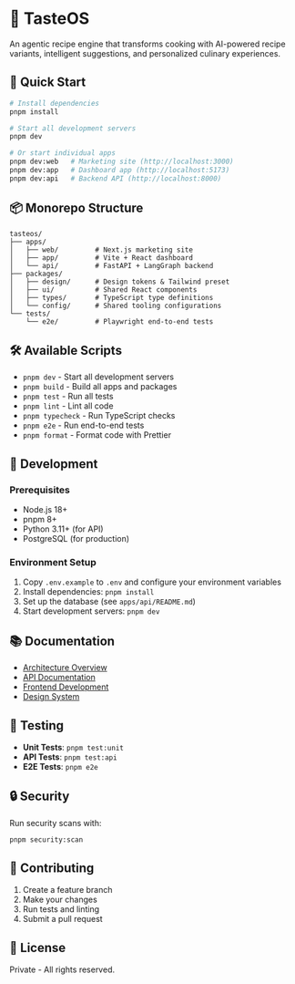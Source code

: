# 🍳 TasteOS

An agentic recipe engine that transforms cooking with AI-powered recipe variants, intelligent suggestions, and personalized culinary experiences.

## 🚀 Quick Start

```bash
# Install dependencies
pnpm install

# Start all development servers
pnpm dev

# Or start individual apps
pnpm dev:web   # Marketing site (http://localhost:3000)
pnpm dev:app   # Dashboard app (http://localhost:5173)
pnpm dev:api   # Backend API (http://localhost:8000)
```

## 📦 Monorepo Structure

```
tasteos/
├── apps/
│   ├── web/         # Next.js marketing site
│   ├── app/         # Vite + React dashboard
│   └── api/         # FastAPI + LangGraph backend
├── packages/
│   ├── design/      # Design tokens & Tailwind preset
│   ├── ui/          # Shared React components
│   ├── types/       # TypeScript type definitions
│   └── config/      # Shared tooling configurations
└── tests/
    └── e2e/         # Playwright end-to-end tests
```

## 🛠️ Available Scripts

- `pnpm dev` - Start all development servers
- `pnpm build` - Build all apps and packages
- `pnpm test` - Run all tests
- `pnpm lint` - Lint all code
- `pnpm typecheck` - Run TypeScript checks
- `pnpm e2e` - Run end-to-end tests
- `pnpm format` - Format code with Prettier

## 🔧 Development

### Prerequisites

- Node.js 18+
- pnpm 8+
- Python 3.11+ (for API)
- PostgreSQL (for production)

### Environment Setup

1. Copy `.env.example` to `.env` and configure your environment variables
2. Install dependencies: `pnpm install`
3. Set up the database (see `apps/api/README.md`)
4. Start development servers: `pnpm dev`

## 📚 Documentation

- [Architecture Overview](docs/architecture.md)
- [API Documentation](apps/api/README.md)
- [Frontend Development](apps/app/README.md)
- [Design System](packages/design/README.md)

## 🧪 Testing

- **Unit Tests**: `pnpm test:unit`
- **API Tests**: `pnpm test:api`
- **E2E Tests**: `pnpm e2e`

## 🔒 Security

Run security scans with:
```bash
pnpm security:scan
```

## 🤝 Contributing

1. Create a feature branch
2. Make your changes
3. Run tests and linting
4. Submit a pull request

## 📄 License

Private - All rights reserved.
